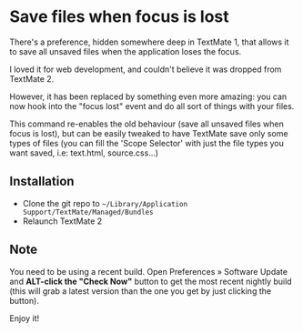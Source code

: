 # Save files when focus is lost

There's a preference, hidden somewhere deep in TextMate 1, that allows it to save all unsaved files when the application loses the focus.

I loved it for web development, and couldn't believe it was dropped from TextMate 2.

However, it has been replaced by something even more amazing: you can now hook into the "focus lost" event and do all sort of things with your files.

This command re-enables the old behaviour (save all unsaved files when focus is lost), but can be easily tweaked to have TextMate save only some types of files (you can fill the 'Scope Selector' with just the file types you want saved, i.e: text.html, source.css...)


## Installation

- Clone the git repo to  `~/Library/Application Support/TextMate/Managed/Bundles`
- Relaunch TextMate 2

## Note

You need to be using a recent build. Open Preferences » Software Update and **ALT-click the "Check Now"** button to get the most recent nightly build (this will grab a latest version than the one you get by just clicking the button).


Enjoy it!

